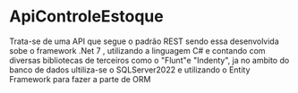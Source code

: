# ApiControleEstoque
Trata-se de uma API que segue o padrão REST sendo essa desenvolvida sobe o framework .Net 7 , utilizando a linguagem C# e contando com diversas bibliotecas de terceiros como o "Flunt"e "Indenty", ja no ambito do banco de dados ultiliza-se o SQLServer2022 e utilizando o Entity Framework para fazer a parte de ORM
